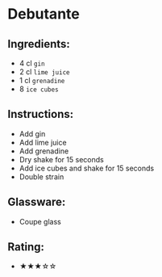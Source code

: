 # Debutante

## Ingredients:
- 4 cl `gin`
- 2 cl `lime juice`
- 1 cl `grenadine`
- 8 `ice cubes`

## Instructions:
- Add gin
- Add lime juice
- Add grenadine
- Dry shake for 15 seconds
- Add ice cubes and shake for 15 seconds
- Double strain

## Glassware:
- Coupe glass

## Rating:
- ★★★☆☆